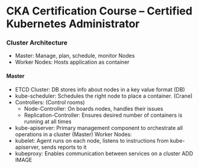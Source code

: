 # CKA Certification Course – Certified Kubernetes Administrator

### Cluster Architecture
- Master: Manage, plan, schedule, monitor Nodes
- Worker Nodes: Hosts application as container

#### Master
- ETCD Cluster: DB stores info about nodes in a key value format (DB)
- kube-scheduler: Schedules the right node to place a container. (Crane)
- Controllers: (Control rooms)
  - Node-Controller: On boards nodes, handles their issues
  - Replication-Controller: Ensures desired number of containers is running at all times
- kube-apiserver: Primary management component to orchestrate all operations in a cluster (Master)
Worker Nodes:
- kubelet: Agent runs on each node, listens to instructions from kube-apiserver, sends reports to it
- kubeproxy: Enables communication between services on a cluster
ADD IMAGE